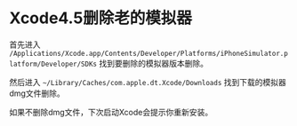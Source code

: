 
# Xcode4.5删除老的模拟器

首先进入
`/Applications/Xcode.app/Contents/Developer/Platforms/iPhoneSimulator.platform/Developer/SDKs`
找到要删除的模拟器版本删除。

然后进入
`~/Library/Caches/com.apple.dt.Xcode/Downloads`
找到下载的模拟器dmg文件删除。

如果不删除dmg文件，下次启动Xcode会提示你重新安装。

